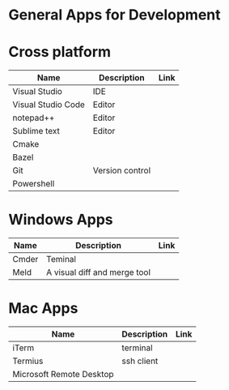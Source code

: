 # General Apps for Development

# Cross platform
|Name|Description|Link|
|---|----|---|
|Visual Studio|IDE||
|Visual Studio Code|Editor||
|notepad++|Editor||
|Sublime text|Editor||
|Cmake|||
|Bazel|||
|Git|Version control||
|Powershell|||

# Windows Apps
|Name|Description|Link|
|---|---|---|
|Cmder|Teminal||
|Meld|A visual diff and merge tool||


# Mac Apps
|Name|Description|Link|
|----|----|----|
|iTerm|terminal||
|Termius|ssh client||
|Microsoft Remote Desktop|||
